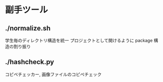 
# 副手ツール

## ./normalize.sh
学生毎のディレクトリ構造を統一
プロジェクトとして開けるように package 構造の割り振り

## ./hashcheck.py
コピペチェッカー, 画像ファイルのコピペチェック
